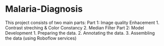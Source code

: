 # Malaria-Diagnosis
This project consists of two main parts:
Part 1: Image quality Enhacement
    1. Contrast streching & Color Constancy
    2. Median Filter
Part 2: Model Development 
    1. Preparing the data.
    2. Annotating the data.
    3. Assembling the data (using Roboflow services)
